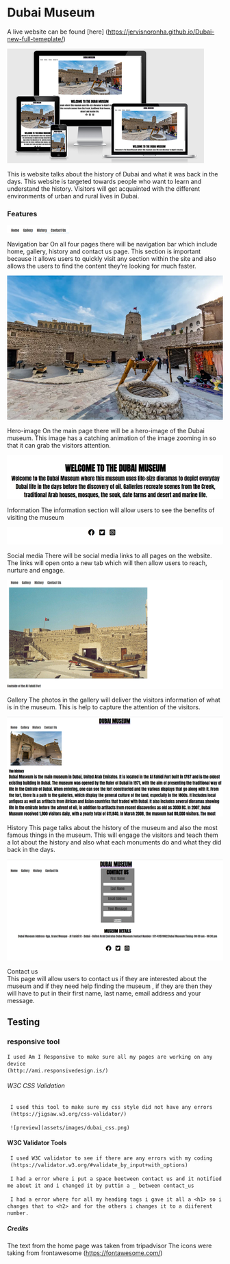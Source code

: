 # Dubai Museum
 
 A live website can be found [here]  (https://jervisnoronha.github.io/Dubai-new-full-temeplate/)

![website preview](assets/images/dubai_front.png)



This is website talks about the history of Dubai and what it was back in the days. This website is targeted towards people who want to learn and understand the history. Visitors will get acquainted with the different environments of urban and rural lives in Dubai.


### Features 
![preview](assets/images/dubai_navbar.png)


Navigation bar 
On all four pages there will be navigation bar which include home, gallery, history and contact us page. This section is important because it allows users to quickly visit any section within the site and also allows the users to find the content they’re looking for much faster.  

![preview](assets/images/hero_image.webp)

Hero-image
On the main page there will be a hero-image of the Dubai museum. This image has a catching animation of the image zooming in so that it can grab the visitors attention. 

![preview](assets/images/dubai_infopage.png)

Information 
The information section will allow users to see the benefits of visiting the museum 

![preview](assets/images/dubai_socialmedia.png)

Social media
There will be social media links to all pages on the website. The links will open onto a new tab which will then allow users to reach, nurture and engage.

![preview](assets/images/dubai_gallery_page.png)

Gallery 
The photos in the gallery will deliver the visitors information of what is in the museum. This is help to capture the attention of the visitors.

![preview](assets/images/dubai_history_page.png)

History 
This page talks about the history of the museum and also the most famous things in the museum. This will engage the visitors and teach them a lot about the history and also what each monuments do and what they did back in the days.

![preview](assets/images/dubai_contact_page.png)

Contact us  
This page will allow users to contact us if they are interested about the museum and if they need help finding the museum , if they are then they will have to put in their first name, last name, email address and your message. 


## Testing 

### responsive tool
    I used Am I Responsive to make sure all my pages are working on any device
    (http://ami.responsivedesign.is/)


###### W3C CSS Validation
     I used this tool to make sure my css style did not have any errors 
     (https://jigsaw.w3.org/css-validator/)

     ![preview](assets/images/dubai_css.png)
     








#### W3C Validator Tools
     I used W3C validator to see if there are any errors with my coding 
     (https://validator.w3.org/#validate_by_input+with_options)

     I had a error where i put a space beetween contact us and it notified me about it and i changed it by puttin a _ between contact_us 

     I had a error where for all my heading tags i gave it all a <h1> so i changes that to <h2> and for the others i changes it to a diiferent number.




##### Credits
The text from the home page was taken from tripadvisor
The icons were taking from frontawesome 
(https://fontawesome.com/)







